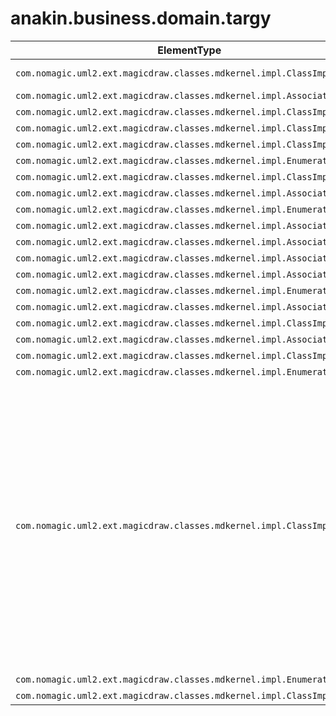 # anakin.business.domain.targy

| ElementType | Naming | Comment |
| ----------- | ------- | ------------- |
| `com.nomagic.uml2.ext.magicdraw.classes.mdkernel.impl.ClassImpl` | ZalogTargyA | <html>  <head>		<style>			p {padding:0px; margin:0px;}		</style>	</head>  <body>    <p>Z&aacute;logt&aacute;rgyak adatai.&#160;    </p></body></html> |
| `com.nomagic.uml2.ext.magicdraw.classes.mdkernel.impl.AssociationImpl` | - |  |
| `com.nomagic.uml2.ext.magicdraw.classes.mdkernel.impl.ClassImpl` | CikkCsoport |  |
| `com.nomagic.uml2.ext.magicdraw.classes.mdkernel.impl.ClassImpl` | ZalogTargyTulajdonsag |  |
| `com.nomagic.uml2.ext.magicdraw.classes.mdkernel.impl.ClassImpl` | ZalogTargyTulajdonsagTipus |  |
| `com.nomagic.uml2.ext.magicdraw.classes.mdkernel.impl.EnumerationImpl` | ErtekTipus |  |
| `com.nomagic.uml2.ext.magicdraw.classes.mdkernel.impl.ClassImpl` | EllenBecsles |  |
| `com.nomagic.uml2.ext.magicdraw.classes.mdkernel.impl.AssociationImpl` | - |  |
| `com.nomagic.uml2.ext.magicdraw.classes.mdkernel.impl.EnumerationImpl` | Anyag |  |
| `com.nomagic.uml2.ext.magicdraw.classes.mdkernel.impl.AssociationImpl` | - |  |
| `com.nomagic.uml2.ext.magicdraw.classes.mdkernel.impl.AssociationImpl` | - |  |
| `com.nomagic.uml2.ext.magicdraw.classes.mdkernel.impl.AssociationImpl` | - |  |
| `com.nomagic.uml2.ext.magicdraw.classes.mdkernel.impl.AssociationImpl` | - |  |
| `com.nomagic.uml2.ext.magicdraw.classes.mdkernel.impl.EnumerationImpl` | ZalogjegyTomb |  |
| `com.nomagic.uml2.ext.magicdraw.classes.mdkernel.impl.AssociationImpl` | - |  |
| `com.nomagic.uml2.ext.magicdraw.classes.mdkernel.impl.ClassImpl` | Finomsag |  |
| `com.nomagic.uml2.ext.magicdraw.classes.mdkernel.impl.AssociationImpl` | - |  |
| `com.nomagic.uml2.ext.magicdraw.classes.mdkernel.impl.ClassImpl` | Becsles |  |
| `com.nomagic.uml2.ext.magicdraw.classes.mdkernel.impl.EnumerationImpl` | TargyTipus |  |
| `com.nomagic.uml2.ext.magicdraw.classes.mdkernel.impl.ClassImpl` | Arfolyam | <html>  <head>		<style>			p {padding:0px; margin:0px;}		</style>	</head>  <body>    <p>Aktu&aacute;lis &aacute;rfolyam.    </p>    <p>Minden anyagra csak egy &aacute;rfolyamot tartalmazhat. Ha az &aacute;rfolyam v&aacute;ltozik, az &uacute;j &aacute;rfolyamot hozz&aacute; kell adni a megl&eacute;vő Arfolyam entit&aacute;sok halmaz&aacute;hoz, a megfelelő ArfolyamA entit&aacute;st pedig fel&uuml;l kell &iacute;rni az &uacute;j entit&aacute;ssal.    </p></body></html> |
| `com.nomagic.uml2.ext.magicdraw.classes.mdkernel.impl.EnumerationImpl` | BecslesTipus |  |
| `com.nomagic.uml2.ext.magicdraw.classes.mdkernel.impl.ClassImpl` | ZalogTargyEsemenyE |  |
